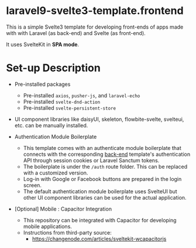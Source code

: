 # laravel9-svelte3-template.frontend

This is a simple Svelte3 template for developing front-ends of apps
made with with Laravel (as back-end) and Svelte (as front-end).

It uses SvelteKit in **SPA mode**.

# Set-up Description

* Pre-installed packages
  * Pre-installed `axios`, `pusher-js`, and `laravel-echo`
  * Pre-installed `svelte-dnd-action`
  * Pre-installed `svelte-persistent-store`

* UI component libraries like daisyUI, skeleton, flowbite-svelte, svelteui, etc. can be manually installed. 

* Authentication Module Boilerplate
  * This template comes with an authenticate module boilerplate that
    connects with the corresponding [back-end](https://github.com/lvjhn/laravel9-svelte3-template.backend) 
    template's authentication API through session cookies or Laravel Sanctum
    tokens. 
  * The boilerplate is under the `/auth` route folder. This can be replaced 
    with a customized version. 
  * Log-in with Google or Facebook buttons are prepared in the login screen. 
  * The default authentication module boilerplate uses SvelteUI but other 
    UI component libraries can be used for the actual application.

* [Optional] Mobile : Capacitor Integration
  * This repository can be integrated with Capacitor for developing
    mobile applications.
  * Instructions from third-party source: 
    * https://changenode.com/articles/sveltekit-wcapacitorjs
